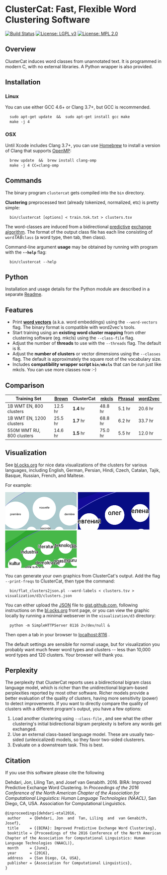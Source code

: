 # ClusterCat: Fast, Flexible Word Clustering Software

[![Build Status](https://travis-ci.org/jonsafari/clustercat.svg?branch=master)](https://travis-ci.org/jonsafari/clustercat)
[![License: LGPL v3](https://img.shields.io/badge/License-LGPL%20v3-blue.svg)](http://www.gnu.org/licenses/lgpl-3.0)
[![License: MPL 2.0](https://img.shields.io/badge/License-MPL%202.0-brightgreen.svg)](https://opensource.org/licenses/MPL-2.0)


## Overview

ClusterCat induces word classes from unannotated text.
It is programmed in modern C, with no external libraries.
A Python wrapper is also provided.


## Installation
### Linux
You can use either GCC 4.6+ or Clang 3.7+, but GCC is recommended.

      sudo apt-get update  &&  sudo apt-get install gcc make
      make -j 4

### OSX
Until Xcode includes Clang 3.7+, you can use [Homebrew][] to install a version of Clang that supports [OpenMP][]:

      brew update  &&  brew install clang-omp
      make -j 4 CC=clang-omp


## Commands
The binary program `clustercat` gets compiled into the `bin` directory.

**Clustering** preprocessed text (already tokenized, normalized, etc) is pretty simple:

      bin/clustercat [options] < train.tok.txt > clusters.tsv

The word-classes are induced from a bidirectional [predictive][] [exchange algorithm][].
The format of the output class file has each line consisting of `word`*TAB*`class` (a word type, then tab, then class).

Command-line argument **usage** may be obtained by running with program with the **`--help`** flag:

      bin/clustercat --help


## Python
Installation and usage details for the Python module are described in a separate [Readme](python/README.md).


## Features
- Print **[word vectors][]** (a.k.a. word embeddings) using the `--word-vectors` flag.  The binary format is compatible with word2vec's tools.
- Start training using an **existing word cluster mapping** from other clustering software (eg. mkcls) using the `--class-file` flag.
- Adjust the number of **threads** to use with the `--threads` flag.  The default is 8.
- Adjust the **number of clusters** or vector dimensions using the `--classes` flag. The default is approximately the square root of the vocabulary size.
- Includes **compatibility wrapper script ` bin/mkcls `** that can be run just like mkcls.  You can use more classes now :-)


## Comparison
| Training Set               | [Brown][] | ClusterCat | [mkcls][] | [Phrasal][] | [word2vec][] |
| ------------               | --------- | ---------- | --------- | ----------- | ------------ |
| 1B   WMT EN, 800 clusters  | 12.5 hr   | **1.4** hr | 48.8 hr   | 5.1 hr      | 20.6 hr      |
| 1B   WMT EN, 1200 clusters | 25.5 hr   | **1.7** hr | 68.8 hr   | 6.2 hr      | 33.7 hr      |
| 550M WMT RU, 800 clusters  | 14.6 hr   | **1.5** hr | 75.0 hr   | 5.5 hr      | 12.0 hr      |


## Visualization
See [bl.ocks.org][] for nice data visualizations of the clusters for various languages, including English, German, Persian, Hindi, Czech, Catalan, Tajik, Basque, Russian, French, and Maltese.

For example:

 ![French Clustering Thumbnail](visualization/d3/french_cluster_thumbnail.png)
 ![Russian Clustering Thumbnail](visualization/d3/russian_cluster_thumbnail.png)
 ![Basque Clustering Thumbnail](visualization/d3/basque_cluster_thumbnail.png)

You can generate your own graphics from ClusterCat's output.
Add the flag  `--print-freqs`  to ClusterCat, then type the command:

      bin/flat_clusters2json.pl --word-labels < clusters.tsv > visualization/d3/clusters.json

You can either upload the [JSON][] file to [gist.github.com][], following instructions on the [bl.ocks.org](http://bl.ocks.org) front page, or you can view the graphic locally by running a minimal webserver in the `visualization/d3` directory:

      python -m SimpleHTTPServer 8116 2>/dev/null &

Then open a tab in your browser to [localhost:8116](http://localhost:8116) .

The default settings are sensible for normal usage, but for visualization you probably want much fewer word types and clusters -- less than 10,000 word types and 120 clusters.
Your browser will thank you.


## Perplexity
The perplexity that ClusterCat reports uses a bidirectional bigram class language model, which is richer than the unidirectional bigram-based perplexities reported by most other software.
Richer models provide a better evaluation of the quality of clusters, having more sensitivity (power) to detect improvements.
If you want to directly compare the quality of clusters with a different program's output, you have a few options:

1. Load another clustering using `--class-file` , and see what the other clustering's initial bidirectional bigram perplexity is before any words get exchanged.
2. Use an external class-based language model.  These are usually two-sided (unlexicalized) models, so they favor two-sided clusterers.
3. Evaluate on a downstream task.  This is best.


## Citation
If you use this software please cite the following

Dehdari, Jon, Liling Tan, and Josef van Genabith. 2016. BIRA: Improved Predictive Exchange Word Clustering.
In *Proceedings of the 2016 Conference of the North American Chapter of the Association for Computational Linguistics: Human Language Technologies (NAACL)*, San Diego, CA, USA.  Association for Computational Linguistics.

    @inproceedings{dehdari-etal2016,
     author    = {Dehdari, Jon  and  Tan, Liling  and  van Genabith, Josef},
     title     = {{BIRA}: Improved Predictive Exchange Word Clustering},
     booktitle = {Proceedings of the 2016 Conference of the North American Chapter of the Association for Computational Linguistics: Human Language Technologies (NAACL)},
     month     = {June},
     year      = {2016},
     address   = {San Diego, CA, USA},
     publisher = {Association for Computational Linguistics},
    }

[lgpl3]: https://www.gnu.org/copyleft/lesser.html
[mpl2]: https://www.mozilla.org/MPL/2.0
[c99]: https://en.wikipedia.org/wiki/C99
[homebrew]: http://brew.sh
[openmp]: https://en.wikipedia.org/wiki/OpenMP
[predictive]: https://www.aclweb.org/anthology/P/P08/P08-1086.pdf
[exchange algorithm]: http://citeseerx.ist.psu.edu/viewdoc/summary?doi=10.1.1.53.2354
[brown]: https://github.com/percyliang/brown-cluster
[mkcls]: https://github.com/moses-smt/mgiza
[phrasal]: http://nlp.stanford.edu/phrasal
[word2vec]: https://code.google.com/archive/p/word2vec/
[word vectors]: https://en.wikipedia.org/wiki/Word_embedding
[bl.ocks.org]: http://bl.ocks.org/jonsafari
[JSON]: https://en.wikipedia.org/wiki/JSON
[gist.github.com]: https://gist.github.com
